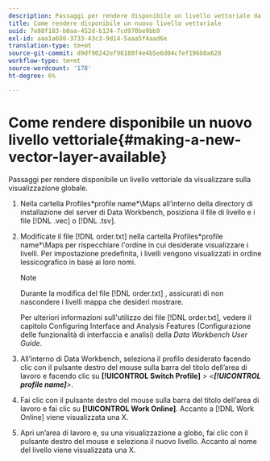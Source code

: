 ```yaml
---
description: Passaggi per rendere disponibile un livello vettoriale da visualizzare sulla visualizzazione globale.
title: Come rendere disponibile un nuovo livello vettoriale
uuid: 7e88f183-b0aa-452d-b124-7cd970be9bb9
exl-id: aaa1a680-3733-43c3-9d14-5aaa5f4aad6e
translation-type: tm+mt
source-git-commit: d9df90242ef96188f4e4b5e6d04cfef196b0a628
workflow-type: tm+mt
source-wordcount: '178'
ht-degree: 6%

---
```


# Come rendere disponibile un nuovo livello vettoriale{#making-a-new-vector-layer-available}

Passaggi per rendere disponibile un livello vettoriale da visualizzare sulla visualizzazione globale.

1. Nella cartella Profiles\*profile name*\Maps all’interno della directory di installazione del server di Data Workbench, posiziona il file di livello e i file [!DNL .vec] o [!DNL .tsv].
1. Modificate il file [!DNL order.txt] nella cartella Profiles\*profile name*\Maps per rispecchiare l&#39;ordine in cui desiderate visualizzare i livelli. Per impostazione predefinita, i livelli vengono visualizzati in ordine lessicografico in base ai loro nomi.

   >[!NOTE]
   >
   >Durante la modifica del file [!DNL order.txt] , assicurati di non nascondere i livelli mappa che desideri mostrare.

   Per ulteriori informazioni sull&#39;utilizzo dei file [!DNL order.txt], vedere il capitolo Configuring Interface and Analysis Features (Configurazione delle funzionalità di interfaccia e analisi) della *Data Workbench User Guide*.

1. All’interno di Data Workbench, seleziona il profilo desiderato facendo clic con il pulsante destro del mouse sulla barra del titolo dell’area di lavoro e facendo clic su **[!UICONTROL Switch Profile]** > *&lt;**[!UICONTROL profile name]**>*.
1. Fai clic con il pulsante destro del mouse sulla barra del titolo dell’area di lavoro e fai clic su **[!UICONTROL Work Online]**. Accanto a [!DNL Work Online] viene visualizzata una X.
1. Apri un’area di lavoro e, su una visualizzazione a globo, fai clic con il pulsante destro del mouse e seleziona il nuovo livello. Accanto al nome del livello viene visualizzata una X.
